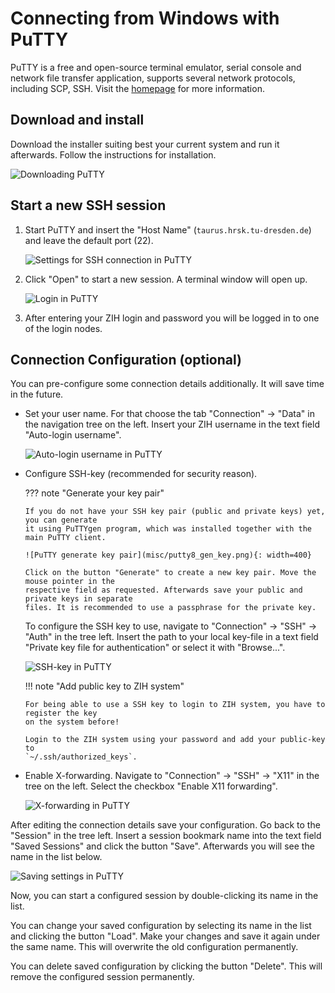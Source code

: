 # Connecting from Windows with PuTTY

PuTTY is a free and open-source terminal emulator, serial console and network file transfer
application, supports several network protocols, including SCP, SSH. Visit the
[homepage](https://www.putty.org) for more information.

## Download and install

Download the installer suiting best your current system and run it afterwards. Follow the
instructions for installation.

![Downloading PuTTY](misc/putty1_download.png) 

## Start a new SSH session

1.  Start PuTTY and insert the "Host Name" (`taurus.hrsk.tu-dresden.de`) and leave the default
    port (22).

    ![Settings for SSH connection in PuTTY](misc/putty2_quickstart.png)

1.  Click "Open" to start a new session. A terminal window will open up.

    ![Login in PuTTY](misc/putty3_login.png)

1.  After entering your ZIH login and password you will be logged in to one of the login nodes.

## Connection Configuration (optional)

You can pre-configure some connection details additionally. It will save time in the future.

-   Set your user name. For that choose the tab "Connection" &#8594; "Data" in the navigation tree
    on the left. Insert your ZIH username in the text field "Auto-login username".

    ![Auto-login username in PuTTY](misc/putty4_username.png)

-   Configure SSH-key (recommended for security reason).

    ??? note "Generate your key pair"

        If you do not have your SSH key pair (public and private keys) yet, you can generate
        it using PuTTYgen program, which was installed together with the main PuTTY client.

        ![PuTTY generate key pair](misc/putty8_gen_key.png){: width=400}

        Click on the button "Generate" to create a new key pair. Move the mouse pointer in the
        respective field as requested. Afterwards save your public and private keys in separate
        files. It is recommended to use a passphrase for the private key.

    To configure the SSH key to use, navigate to "Connection" &#8594; "SSH" &#8594; "Auth" in the
    tree left. Insert the path to your local key-file in a text field "Private key file for
    authentication" or select it with "Browse...".

    ![SSH-key in PuTTY](misc/putty5_key.png)

    !!! note "Add public key to ZIH system"
    
        For being able to use a SSH key to login to ZIH system, you have to register the key
        on the system before!

        Login to the ZIH system using your password and add your public-key to
        `~/.ssh/authorized_keys`.

-   Enable X-forwarding. Navigate to "Connection" &#8594; "SSH" &#8594; "X11" in the tree on the
    left. Select the checkbox "Enable X11 forwarding".

    ![X-forwarding in PuTTY](misc/putty6_x11.png)

After editing the connection details save your configuration. Go back to the "Session" in the tree
left. Insert a session bookmark name into the text field "Saved Sessions" and click the button
"Save". Afterwards you will see the name in the list below.

![Saving settings in PuTTY](misc/putty7_save.png)

Now, you can start a configured session by double-clicking its name in the list.

You can change your saved configuration by selecting its name in the list and clicking the button
"Load". Make your changes and save it again under the same name. This will overwrite the old
configuration permanently.

You can delete saved configuration by clicking the button "Delete". This will remove the
configured session permanently.